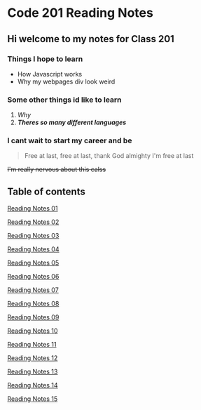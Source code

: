 # Code 201 Reading Notes

## Hi welcome to my notes for **Class 201**

### Things I hope to learn

* How Javascript works
* Why my webpages div look weird

### Some other things id like to learn

1. *Why*
2. ***Theres so many different languages***

### I cant wait to start my career and be
> Free at last, free at last, thank God almighty I'm free at last


~~I'm really nervous about this calss~~


## Table of contents

[Reading Notes 01](class-01.md)

[Reading Notes 02](read02.md)

[Reading Notes 03](read03.md)

[Reading Notes 04](read04.md)

[Reading Notes 05](read05.md)

[Reading Notes 06](read06.md)

[Reading Notes 07](read07.md)

[Reading Notes 08](read08.md)

[Reading Notes 09](read09.md)

[Reading Notes 10](read10.md)

[Reading Notes 11](read11.md)

[Reading Notes 12](read12.md)

[Reading Notes 13](read13.md)

[Reading Notes 14](read14.md)

[Reading Notes 15](read15.md)
